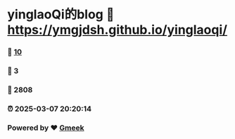 # yinglaoQi的blog :link: https://ymgjdsh.github.io/yinglaoqi/ 
### :page_facing_up: [10](https://ymgjdsh.github.io/yinglaoqi//tag.html) 
### :speech_balloon: 3 
### :hibiscus: 2808 
### :alarm_clock: 2025-03-07 20:20:14 
### Powered by :heart: [Gmeek](https://github.com/Meekdai/Gmeek)
